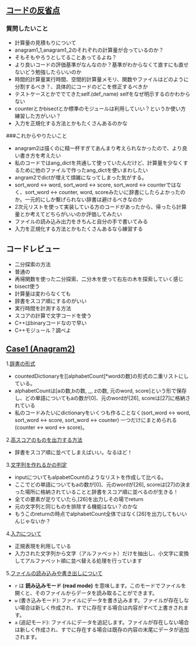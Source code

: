 ## [コードの反省点]()

### 質問したいこと
* 計算量の見積もりについて
* anagram1_1,anagram1_2のそれぞれの計算量が合っているのか？
* そもそもやろうとしてることあってるよね？
* より良いコードの評価基準がなんなのか？基準がわからなくて直すにも直せないどう勉強したらいいのか
* 時間的計算量実行時間、空間的計算量メモリ、関数やファイルはどのように分割するべき？、具体的にコードのどこを修正するべきか
* テストケースとかででてきたself.(def_name) selfをなぜ明示するのかわからない
* counterとかbisectとか標準のモジュールは利用していい？というか使い方練習した方がいい？
* 入力を正規化する方法とかもたくさんあるのかな

###これからやりたいこと
* anagram2は描くのに精一杯すぎてあんまり考えられなかったので、より良い書き方を考えたい
* 私のコードではang_dictを共通して使っていたんだけど、計算量を少なくするために他のファイルで作ったang_dictを使いまわしたい
* angram2でdictが増えて煩雑になってしまった気がする。
* sort_word <-> word, sort_word <-> score, sort_word <-> counterではなく、sort_word <-> counter, word, scoreみたいに辞書にしたらよかったのか。一元的にしか繋げられない辞書は避けるべきなのか
* 2次元リストを使って実装している方のコードがあったから、帰ったら計算量とか考えてどちらがいいのか評価してみたい
* ファイルの読み込み出力をきちんと自分の手で書いてみる
* 入力を正規化する方法とかもたくさんあるなら練習する

## コードレビュー
* 二分探索の方法
* 普通の
* 再帰関数を使った二分探索、二分木を使って右左の木を探索していく感じ
* bisect使う
* 計算量は変わらなくても
* 辞書をスコア順にするのがいい
* 実行時間を計測する方法
* スコアの計算で文字コードを使う
* C++はbinaryコードなので早い
* C++モジュール？調べよ


## [Case1 (Anagram2)](https://github.com/Rei-0a/STEP/blob/main/01_Anagram/Anagram_02.py)

1.[辞書の形式](https://github.com/Rei-0a/STEP/blob/main/01_Anagram/Anagram_02.py#L31)

* countedDictionaryを[[alphabetCount]*wordの数]の形式の二重リストにしている。
* alphabetCountは[aの数,bの数, ,,, zの数, 元のword, score]という形で保存し、どの単語についてもaの数が[0]、元のwordが[26], scoreは[27]に格納されている
* 私のコードみたいにdictionaryをいくつも作ることなく(sort_word <-> word, sort_word <-> score, sort_word <-> counter) 一つだけにまとめられる(counter <-> word <-> score)。

2.[高スコアのものを出力する方法](https://github.com/Rei-0a/STEP/blob/main/01_Anagram/Anagram_02.py#L47)
* 辞書をスコア順に並べてしまえばいい。なるほど！

3.[文字列を作れるかの判定](https://github.com/Rei-0a/STEP/blob/main/01_Anagram/Anagram_02.py#L52)
* inputについてもalpabetCountのようなリストを作成して比べる。
* ここでどの単語についてもaの数が[0]、元のwordが[26], scoreは[27]の決まった場所に格納されていることと辞書をスコア順に並べるのが生きる！
* 全ての要素が足りていたら,[26]を出力しその場でreturn
* 元の文字列と同じものを排除する機能はない？のかな
* もうこのreturnの時点でalphabetCount全体ではなく[26]を出力してもいいんじゃないか？

4.[入力について](https://github.com/Rei-0a/STEP/blob/main/01_Anagram/Anagram_02.py#L84)
* 正規表現を利用している
* 入力された文字列から文字（アルファベット）だけを抽出し、小文字に変換してアルファベット順に並べ替える処理を行っています

5.[ファイルの読み込みや書き出しについて](https://github.com/Rei-0a/STEP/blob/main/01_Anagram/Anagram_02.py#L25)
* `r` は **読み込みモード (read mode)** を意味します。このモードでファイルを開くと、そのファイルからデータを読み取ることができます。
* `w` (書き込みモード): ファイルにデータを書き込みます。ファイルが存在しない場合は新しく作成され、すでに存在する場合は内容がすべて上書きされます。
* `a` (追記モード): ファイルにデータを追記します。ファイルが存在しない場合は新しく作成され、すでに存在する場合は既存の内容の末尾にデータが追加されます。
